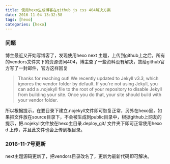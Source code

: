```yaml
---
title: 使用hexo生成博客在github js css 404解决方案
date: 2016-11-04 13:32:58
tags: [hexo]
categories: [hexo]
---
```


### 问题
博主最近又开始写博客了，发现使用hexo next 主题，上传到github上之后，所有的vendors文件夹下的资源访问404，博主查了一些资料没有解决，故给github官方写了一封邮件，官方这样回复
> Thanks for reaching out! We recently updated to Jekyll v3.3, which ignores the vendor folder by default. If you're not using Jekyll, you can add a .nojekyll file to the root of your repository to disable Jekyll from building your site. Once you do that, your site should build with your vendor folder.

所以根据提示，在要目录下建立.nojekyll文件即可恢复正常，另外在hexo里，如果把文件放在source目录下，不会被生成到public目录中，根据github上网友的提示，把.nojekyll文件放在hexo主目录.deploy_git/ 文件夹下即可正常使用hexo d 上传，并且此文件也会上传到根目录。

### 2016-11-7号更新
next主题源码更新了，把vendors目录改名了，更新为最新代码即可解决。
